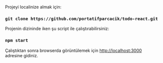 Projeyi localinize almak için:

### `git clone https://github.com/portatifparcacik/todo-react.git`

Projenin dizininde iken şu script ile çalıştırabilirsiniz:

### `npm start`

Çalıştıktan sonra browserda görüntülemek için [http://localhost:3000](http://localhost:3000) adresine gidiniz.

